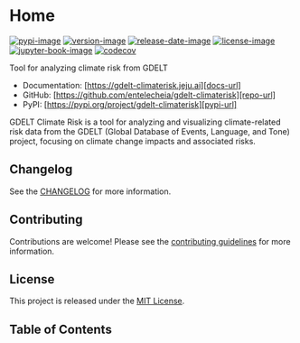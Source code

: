 # Home

[![pypi-image]][pypi-url]
[![version-image]][release-url]
[![release-date-image]][release-url]
[![license-image]][license-url]
[![jupyter-book-image]][docs-url]
[![codecov][codecov-image]][codecov-url]

<!-- Links: -->
[hyperfast python template]: https://github.com/entelecheia/hyperfast-python-template

[codecov-image]: https://codecov.io/gh/entelecheia/gdelt-climaterisk/branch/main/graph/badge.svg?token=m7h7HnVI8T
[codecov-url]: https://codecov.io/gh/entelecheia/gdelt-climaterisk
[pypi-image]: https://img.shields.io/pypi/v/gdelt-climaterisk
[license-image]: https://img.shields.io/github/license/entelecheia/gdelt-climaterisk
[license-url]: https://github.com/entelecheia/gdelt-climaterisk/blob/main/LICENSE
[version-image]: https://img.shields.io/github/v/release/entelecheia/gdelt-climaterisk?sort=semver
[release-date-image]: https://img.shields.io/github/release-date/entelecheia/gdelt-climaterisk
[release-url]: https://github.com/entelecheia/gdelt-climaterisk/releases
[jupyter-book-image]: https://jupyterbook.org/en/stable/_images/badge.svg

[repo-url]: https://github.com/entelecheia/gdelt-climaterisk
[pypi-url]: https://pypi.org/project/gdelt-climaterisk
[docs-url]: https://gdelt-climaterisk.jeju.ai
[changelog]: https://github.com/entelecheia/gdelt-climaterisk/blob/main/CHANGELOG.md
[contributing guidelines]: https://github.com/entelecheia/gdelt-climaterisk/blob/main/CONTRIBUTING.md
<!-- Links: -->

Tool for analyzing climate risk from GDELT

- Documentation: [https://gdelt-climaterisk.jeju.ai][docs-url]
- GitHub: [https://github.com/entelecheia/gdelt-climaterisk][repo-url]
- PyPI: [https://pypi.org/project/gdelt-climaterisk][pypi-url]

GDELT Climate Risk is a tool for analyzing and visualizing climate-related risk data from the GDELT (Global Database of Events, Language, and Tone) project, focusing on climate change impacts and associated risks.

## Changelog

See the [CHANGELOG] for more information.

## Contributing

Contributions are welcome! Please see the [contributing guidelines] for more information.

## License

This project is released under the [MIT License][license-url].

## Table of Contents

```{tableofcontents}
```
